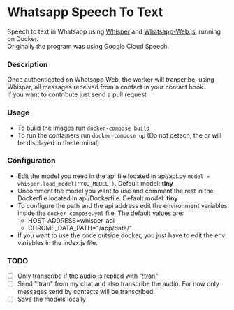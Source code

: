 # Whatsapp Speech To Text
Speech to text in Whatsapp using [Whisper](https://github.com/openai/whisper) and [Whatsapp-Web.js](https://github.com/pedroslopez/whatsapp-web.js), running on Docker.   
Originally the program was using Google Cloud Speech.   
   

### Description
Once authenticated on Whatsapp Web, the worker will transcribe, using Whisper, all messages received from a contact in your contact book.   
If you want to contribute just send a pull request   
   

### Usage
- To build the images run ```docker-compose build```
- To run the containers run ```docker-compose up``` (Do not detach, the qr will be displayed in the terminal)

### Configuration
- Edit the model you need in the api file located in api/api.py ```model = whisper.load_model('YOU_MODEL')```. Default model: **tiny**
- Uncomment the model you want to use and comment the rest in the Dockerfile located in api/Dockerfile. Default model: **tiny**
- To configure the path and the api address edit the environment variables inside the ```docker-compose.yml``` file. The default values are: 
  - HOST_ADDRESS=whisper_api
  - CHROME_DATA_PATH="/app/data/"
- If you want to use the code outside docker, you just have to edit the env variables in the index.js file.

### TODO
- [ ] Only transcribe if the audio is replied with "!tran"
- [ ] Send "!tran" from my chat and also transcribe the audio. For now only messages send by contacts will be transcribed.
- [ ] Save the models locally
